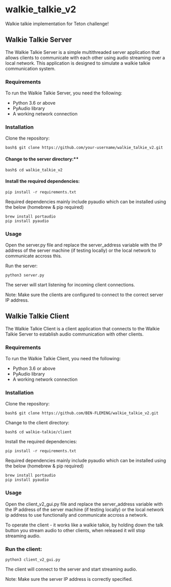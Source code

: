 # walkie_talkie_v2

Walkie talkie implementation for Teton challenge!


## Walkie Talkie Server


The Walkie Talkie Server is a simple multithreaded server application that allows clients to communicate with each other using audio streaming over a local network. This application is designed to simulate a walkie talkie communication system.


### Requirements

To run the Walkie Talkie Server, you need the following:

- Python 3.6 or above
- PyAudio library
- A working network connection


### Installation

Clone the repository:
```
bash$ git clone https://github.com/your-username/walkie_talkie_v2.git
```
#### Change to the server directory:**
```
bash$ cd walkie_talkie_v2
```
#### Install the required dependencies:
```
pip install -r requirements.txt
```
Required dependencies mainly include pyaudio which can be installed using the below (homebrew & pip required)
```
brew install portaudio
pip install pyaudio
```

### Usage

Open the server.py file and replace the server_address variable with the IP address of the server machine (if testing locally) or the local network to communicate accross this.

Run the server:
```
python3 server.py
```
The server will start listening for incoming client connections.

Note: Make sure the clients are configured to connect to the correct server IP address.


## Walkie Talkie Client

The Walkie Talkie Client is a client application that connects to the Walkie Talkie Server to establish audio communication with other clients.


### Requirements
To run the Walkie Talkie Client, you need the following:

- Python 3.6 or above
- PyAudio library
- A working network connection


### Installation

Clone the repository:
```
bash$ git clone https://github.com/BEN-FLEMING/walkie_talkie_v2.git
```
Change to the client directory:
```
bash$ cd walkie-talkie/client
```
Install the required dependencies:
```
pip install -r requirements.txt
```
Required dependencies mainly include pyaudio which can be installed using the below (homebrew & pip required)
```
brew install portaudio
pip install pyaudio
```

### Usage

Open the client_v2_gui.py file and replace the server_address variable with the IP address of the server machine (if testing locally) or the local network ip address to use functionally and communicate accross a network.

To operate the client - it works like a walkie talkie, by holding down the talk button you stream audio to other clients, when released it will stop streaming audio.

### Run the client:
```
python3 client_v2_gui.py
```
The client will connect to the server and start streaming audio.

Note: Make sure the server IP address is correctly specified.


